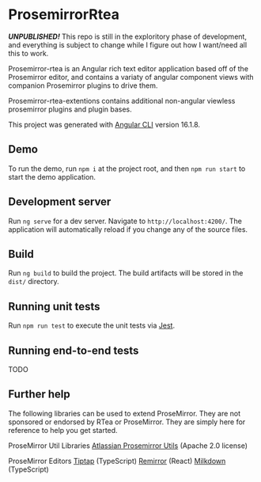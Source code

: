 # ProsemirrorRtea

**_UNPUBLISHED!_**
This repo is still in the exploritory phase of development, and everything is subject to change while I figure out how I want/need all this to work.

Prosemirror-rtea is an Angular rich text editor application based off of the Prosemirror editor, and contains a variaty of angular component views with companion Prosemirror plugins to drive them.

Prosemirror-rtea-extentions contains additional non-angular viewless prosemirror plugins and plugin bases.

This project was generated with [Angular CLI](https://github.com/angular/angular-cli) version 16.1.8.

## Demo

To run the demo, run `npm i` at the project root, and then `npm run start` to start the demo application.

## Development server

Run `ng serve` for a dev server. Navigate to `http://localhost:4200/`. The application will automatically reload if you change any of the source files.

## Build

Run `ng build` to build the project. The build artifacts will be stored in the `dist/` directory.

## Running unit tests

Run `npm run test` to execute the unit tests via [Jest](https://jestjs.io/).

## Running end-to-end tests

TODO

## Further help

The following libraries can be used to extend ProseMirror. They are not sponsored or endorsed by RTea or ProseMirror. They are simply here for reference to help you get started.

ProseMirror Util Libraries
[Atlassian Prosemirror Utils](https://github.com/atlassian/prosemirror-utils/tree/master) (Apache 2.0 license)

ProseMirror Editors
[Tiptap](https://tiptap.dev/) (TypeScript)
[Remirror](https://remirror.io/) (React)
[Milkdown](https://milkdown.dev/) (TypeScript)
